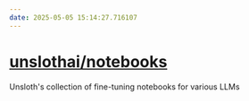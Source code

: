 ```yaml
---
date: 2025-05-05 15:14:27.716107
---
```


# [unslothai/notebooks](https://github.com/unslothai/notebooks)

Unsloth's collection of fine-tuning notebooks for various LLMs